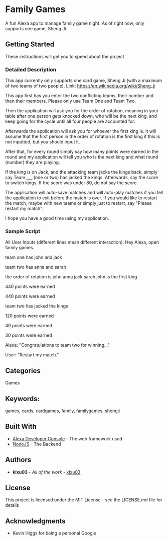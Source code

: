 # Family Games

A fun Alexa app to manage family game night. As of right now, only supports one game, Sheng Ji.

## Getting Started

These instructions will get you to speed about the project

### Detailed Description

This app currently only supports one card game, Sheng Ji (with a maximum of two teams of two people).
Link: https://en.wikipedia.org/wiki/Sheng_ji

This app first has you enter the two conflicting teams, their number and then their members. Please only use Team One and Team Two. 

Then the application will ask you for the order of rotation, meaning in your table after one person gets knocked down, who will be the next king, and keep going for the cycle until all four people are accounted for.

Afterwards the application will ask you for whoever the first king is. It will assume that the first person in the order of rotation is the first king if this is not inputted, but you should input it.

After that, for every round simply say how many points were earned in the round and my application will tell you who is the next king and what round (number) they are playing.

If the king is on Jack, and the attacking team jacks the kings back, simply say Team ___ (one or two) has jacked the kings. Afterwards, say the score to switch kings. If the score was under 80, do not say the score.

The application will auto-save matches and will auto-play matches if you tell the application to exit before the match is over. If you would like to restart the match, maybe with new teams or simply just to restart, say "Please restart my match".

I hope you have a good time using my application.

### Sample Script

All User Inputs (different lines mean different interaction):
Hey Alexa, open family games.

team one has john and jack

team two has anna and sarah

the order of rotation is john anna jack sarah
john is the first king

440 points were earned

440 points were earned

team two has jacked the kings

120 points were earned

40 points were earned

30 points were earned

Alexa: "Congratulations to team two for winning..."

User: "Restart my match."

## Categories

Games

## Keywords:
games, cards, cardgames, family, familygames, shengji

## Built With

* [Alexa Developer Console](https://developer.amazon.com) - The web framework used
* [NodeJS](https://nodejs.org/en/) - The Backend

## Authors

* **klxu03** - *All of the work* - [klxu03](https://github.com/klxu03)

## License

This project is licensed under the MIT License - see the LICENSE.md file for details

## Acknowledgments

* Kevin Higgs for being a personal Google
